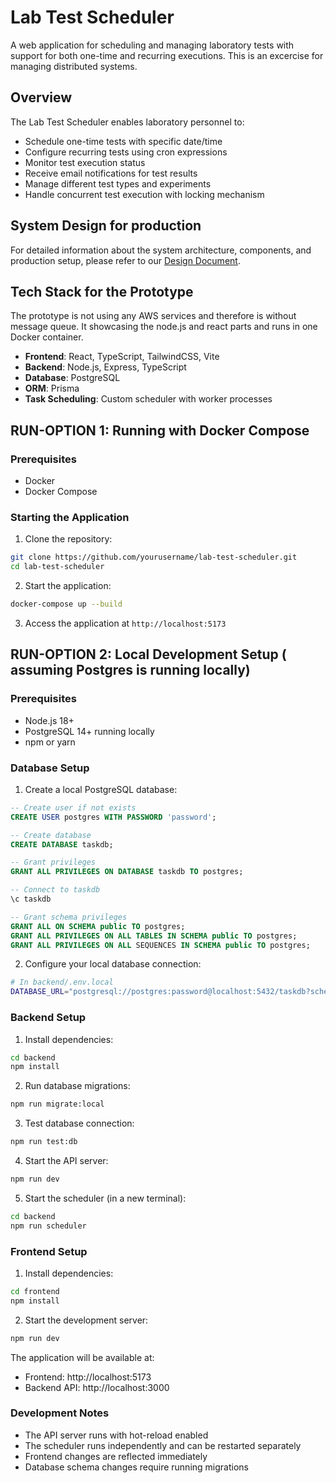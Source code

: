 # Lab Test Scheduler

A web application for scheduling and managing laboratory tests with support for both one-time and recurring executions. This is an excercise for managing distributed systems.

## Overview

The Lab Test Scheduler enables laboratory personnel to:

- Schedule one-time tests with specific date/time
- Configure recurring tests using cron expressions
- Monitor test execution status
- Receive email notifications for test results
- Manage different test types and experiments
- Handle concurrent test execution with locking mechanism

## System Design for production

For detailed information about the system architecture, components, and production setup, please refer to our [Design Document](docs/Design%20Document.pdf).

## Tech Stack for the Prototype

The prototype is not using any AWS services and therefore is without message queue. It showcasing the node.js and react parts and runs in one Docker container.

- **Frontend**: React, TypeScript, TailwindCSS, Vite
- **Backend**: Node.js, Express, TypeScript
- **Database**: PostgreSQL
- **ORM**: Prisma
- **Task Scheduling**: Custom scheduler with worker processes

## RUN-OPTION 1: Running with Docker Compose

### Prerequisites

- Docker
- Docker Compose

### Starting the Application

1. Clone the repository:

```bash
git clone https://github.com/yourusername/lab-test-scheduler.git
cd lab-test-scheduler
```

2. Start the application:

```bash
docker-compose up --build
```

3. Access the application at `http://localhost:5173`

## RUN-OPTION 2: Local Development Setup ( assuming Postgres is running locally)

### Prerequisites

- Node.js 18+
- PostgreSQL 14+ running locally
- npm or yarn

### Database Setup

1. Create a local PostgreSQL database:

```sql
-- Create user if not exists
CREATE USER postgres WITH PASSWORD 'password';

-- Create database
CREATE DATABASE taskdb;

-- Grant privileges
GRANT ALL PRIVILEGES ON DATABASE taskdb TO postgres;

-- Connect to taskdb
\c taskdb

-- Grant schema privileges
GRANT ALL ON SCHEMA public TO postgres;
GRANT ALL PRIVILEGES ON ALL TABLES IN SCHEMA public TO postgres;
GRANT ALL PRIVILEGES ON ALL SEQUENCES IN SCHEMA public TO postgres;
```

2. Configure your local database connection:

```bash
# In backend/.env.local
DATABASE_URL="postgresql://postgres:password@localhost:5432/taskdb?schema=public"
```

### Backend Setup

1. Install dependencies:

```bash
cd backend
npm install
```

2. Run database migrations:

```bash
npm run migrate:local
```

3. Test database connection:

```bash
npm run test:db
```

4. Start the API server:

```bash
npm run dev
```

5. Start the scheduler (in a new terminal):

```bash
cd backend
npm run scheduler
```

### Frontend Setup

1. Install dependencies:

```bash
cd frontend
npm install
```

2. Start the development server:

```bash
npm run dev
```

The application will be available at:

- Frontend: http://localhost:5173
- Backend API: http://localhost:3000

### Development Notes

- The API server runs with hot-reload enabled
- The scheduler runs independently and can be restarted separately
- Frontend changes are reflected immediately
- Database schema changes require running migrations
